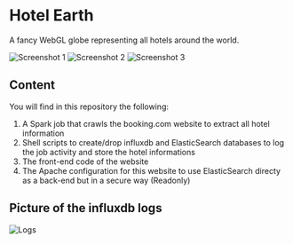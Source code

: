 # Hotel Earth
A fancy WebGL globe representing all hotels around the world.

![Screenshot 1](http://i.imgur.com/BTbHXCk.jpg)
![Screenshot 2](http://i.imgur.com/BCWmfWq.png)
![Screenshot 3](http://i.imgur.com/7h7sDh4.jpg)

## Content
You will find in this repository the following:
1. A Spark job that crawls the booking.com website to extract all hotel information
2. Shell scripts to create/drop influxdb and ElasticSearch databases to log the job activity and store the hotel informations
3. The front-end code of the website
4. The Apache configuration for this website to use ElasticSearch directy as a back-end but in a secure way (Readonly)

## Picture of the influxdb logs
![Logs](http://i.imgur.com/kLdTqb7.png)
